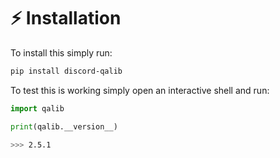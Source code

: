 # :zap: Installation

To install this simply run:

```bash
pip install discord-qalib
```

To test this is working simply open an interactive shell and run:

```py
import qalib

print(qalib.__version__)
```

```bash
>>> 2.5.1
```
